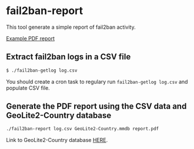 # fail2ban-report
This tool generate a simple report of fail2ban activity.

[Example PDF report](report.pdf)

## Extract fail2ban logs in a CSV file

```bash
$ ./fail2ban-getlog log.csv
```
You should create a cron task to regulary run `fail2ban-getlog log.csv` and populate CSV file.

## Generate the PDF report using the CSV data and GeoLite2-Country database

```bash
./fail2ban-report log.csv GeoLite2-Country.mmdb report.pdf
```

Link to GeoLite2-Country database [HERE](http://geolite.maxmind.com/download/geoip/database/GeoLite2-Country.tar.gz).

